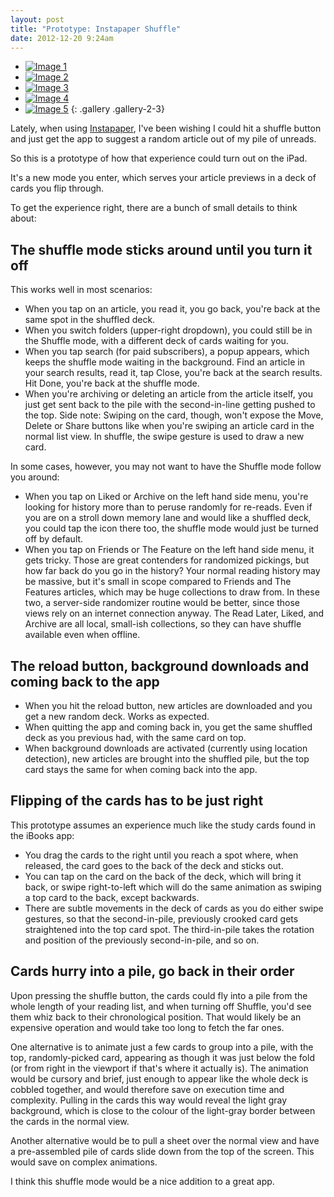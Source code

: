 ```yaml
---
layout: post
title: "Prototype: Instapaper Shuffle"
date: 2012-12-20 9:24am
---
```


* [![Image 1](/d/instapaper-prototype-01.jpg)](/d/instapaper-prototype-01.jpg)
* [![Image 2](/d/instapaper-prototype-02.png)](/d/instapaper-prototype-02.png)
* [![Image 3](/d/instapaper-prototype-03.png)](/d/instapaper-prototype-03.png)
* [![Image 4](/d/instapaper-prototype-04.png)](/d/instapaper-prototype-04.png)
* [![Image 5](/d/instapaper-prototype-05.png)](/d/instapaper-prototype-05.png)
{: .gallery .gallery-2-3}

Lately, when using [Instapaper](http://www.instapaper.com), I've been wishing I could hit a shuffle button and just get the app to suggest a random article out of my pile of unreads.

So this is a prototype of how that experience could turn out on the iPad.

It's a new mode you enter, which serves your article previews in a deck of cards you flip through. 

To get the experience right, there are a bunch of small details to think about:

## The shuffle mode sticks around until you turn it off

This works well in most scenarios:

* When you tap on an article, you read it, you go back, you're back at the same spot in the shuffled deck.
* When you switch folders (upper-right dropdown), you could still be in the Shuffle mode, with a different deck of cards waiting for you.
* When you tap search (for paid subscribers), a popup appears, which keeps the shuffle mode waiting in the background. Find an article in your search results, read it, tap Close, you're back at the search results. Hit Done, you're back at the shuffle mode.
* When you're archiving or deleting an article from the article itself, you just get sent back to the pile with the second-in-line getting pushed to the top. Side note: Swiping on the card, though, won't expose the Move, Delete or Share buttons like when you're swiping an article card in the normal list view. In shuffle, the swipe gesture is used to draw a new card.

In some cases, however, you may not want to have the Shuffle mode follow you around:

* When you tap on Liked or Archive on the left hand side menu, you're looking for history more than to peruse randomly for re-reads. Even if you are on a stroll down memory lane and would like a shuffled deck, you could tap the icon there too, the shuffle mode would just be turned off by default.
* When you tap on Friends or The Feature on the left hand side menu, it gets tricky. Those are great contenders for randomized pickings, but how far back do you go in the history? Your normal reading history may be massive, but it's small in scope compared to Friends and The Features articles, which may be huge collections to draw from. In these two, a server-side randomizer routine would be better, since those views rely on an internet connection anyway. The Read Later, Liked, and Archive are all local, small-ish collections, so they can have shuffle available even when offline.

## The reload button, background downloads and coming back to the app

* When you hit the reload button, new articles are downloaded and you get a new random deck. Works as expected.
* When quitting the app and coming back in, you get the same shuffled deck as you previous had, with the same card on top.
* When background downloads are activated (currently using location detection), new articles are brought into the shuffled pile, but the top card stays the same for when coming back into the app.

## Flipping of the cards has to be just right

This prototype assumes an experience much like the study cards found in the iBooks app:

* You drag the cards to the right until you reach a spot where, when released, the card goes to the back of the deck and sticks out.
* You can tap on the card on the back of the deck, which will bring it back, or swipe right-to-left which will do the same animation as swiping a top card to the back, except backwards.
* There are subtle movements in the deck of cards as you do either swipe gestures, so that the second-in-pile, previously crooked card gets straightened into the top card spot. The third-in-pile takes the rotation and position of the previously second-in-pile, and so on.

## Cards hurry into a pile, go back in their order

Upon pressing the shuffle button, the cards could fly into a pile from the whole length of your reading list, and when turning off Shuffle, you'd see them whiz back to their chronological position. That would likely be an expensive operation and would take too long to fetch the far ones.

One alternative is to animate just a few cards to group into a pile, with the top, randomly-picked card, appearing as though it was just below the fold (or from right in the viewport if that's where it actually is). The animation would be cursory and brief, just enough to appear like the whole deck is cobbled together, and would therefore save on execution time and complexity. Pulling in the cards this way would reveal the light gray background, which is close to the colour of the light-gray border between the cards in the normal view.

Another alternative would be to pull a sheet over the normal view and have a pre-assembled pile of cards slide down from the top of the screen. This would save on complex animations.

I think this shuffle mode would be a nice addition to a great app.
